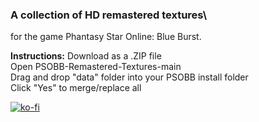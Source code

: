 ### A collection of HD remastered textures\
for the game Phantasy Star Online: Blue Burst.

**Instructions:** Download as a .ZIP file\
Open PSOBB-Remastered-Textures-main\
Drag and drop "data" folder into your PSOBB install folder\
Click "Yes" to merge/replace all

[![ko-fi](https://ko-fi.com/img/githubbutton_sm.svg)](https://ko-fi.com/A0A81HGIKN)
